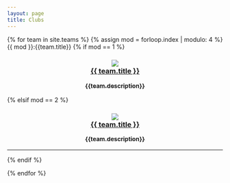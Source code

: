 ```yaml
---
layout: page
title: Clubs
---
```

<div class="clubs" align="justify">
{% for team in site.teams %}
{% assign mod = forloop.index | modulo: 4 %}
{{ mod }}:{{team.title}}
{% if mod == 1 %}
  <div class="team1">
    <h3 align="center">
      <a href="{{ team.url }}"> 
        <img src="{{team.thumb_image}}"> 
        <br>{{ team.title }}
        <p><sub>{{team.description}}</sub></p>
      </a>
    </h3>
  </div>
  {% elsif mod == 2 %}
  <div class="team2">
    <h3 align="center">
      <a href="{{ team.url }}"> 
        <img src="{{team.thumb_image}}"> 
        <br>{{ team.title }}
        <p><sub>{{team.description}}</sub></p>
      </a>
    </h3>
  </div>
  
  <hr>
{% endif %}
  
{% endfor %}
</div>
